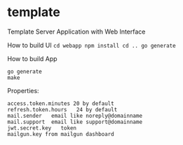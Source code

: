 # template

Template Server Application with Web Interface

How to build UI
`
cd webapp
npm install
cd ..
go generate
`

How to build App
```
go generate
make
```

Properties:
```
access.token.minutes 20 by default
refresh.token.hours   24 by default
mail.sender   email like noreply@domainname
mail.support  email like support@domainname 
jwt.secret.key   token
mailgun.key from mailgun dashboard
```

